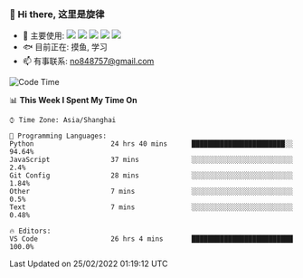 ### 👋 Hi there, 这里是旋律
- 🔭 主要使用: 
![](https://img.shields.io/badge/-Python-3e74a2?style=flat-square&logo=Python&logoColor=fff)
![](https://img.shields.io/badge/-Java-007396?mstyle=flat-square&logo=Java&logoColor=fff)
![](https://img.shields.io/badge/-Node.js-339933?style=flat-square&logo=Node.js&logoColor=fff)
![](https://img.shields.io/badge/-PostgreSQL-4169e1?style=flat-square&logo=PostgreSQL&logoColor=fff)
![](https://img.shields.io/badge/-VSCode-007acc?style=flat-square&logo=Visual-Studio-Code&logoColor=fff)
- 🐟 目前正在: 摸鱼, 学习
- 📫 有事联系: no848757@gmail.com

<!--START_SECTION:waka-->
![Code Time](http://img.shields.io/badge/Code%20Time-59%20hrs%2021%20mins-blue)

📊 **This Week I Spent My Time On** 

```text
⌚︎ Time Zone: Asia/Shanghai

💬 Programming Languages: 
Python                   24 hrs 40 mins      ███████████████████████░░   94.64% 
JavaScript               37 mins             ░░░░░░░░░░░░░░░░░░░░░░░░░   2.4% 
Git Config               28 mins             ░░░░░░░░░░░░░░░░░░░░░░░░░   1.84% 
Other                    7 mins              ░░░░░░░░░░░░░░░░░░░░░░░░░   0.5% 
Text                     7 mins              ░░░░░░░░░░░░░░░░░░░░░░░░░   0.48%

🔥 Editors: 
VS Code                  26 hrs 4 mins       █████████████████████████   100.0%

```


 Last Updated on 25/02/2022 01:19:12 UTC
<!--END_SECTION:waka-->
